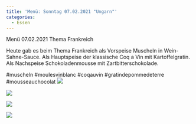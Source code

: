 ```yaml
---
title: 'Menü: Sonntag 07.02.2021 "Ungarn"'
categories:
  - Essen
---
```


Menü 07.02.2021 Thema Frankreich

Heute gab es beim Thema Frankreich als Vorspeise Muscheln in Wein-Sahne-Sauce.
Als Hauptspeise der klassische Coq a Vin mit Kartoffelgratin.
Als Nachspeise Schokoladenmousse mit Zartbitterschokolade.

#muscheln #moulesvinblanc #coqauvin #gratindepommedeterre 
#mousseauchocolat
![](..\..\.\assets\2021-02-07-sonntag-frankreich\1.jpg)

![](..\..\.\assets\2021-02-07-sonntag-frankreich\2.jpg)

![](..\..\.\assets\2021-02-07-sonntag-frankreich\3.jpg)

![](..\..\.\assets\2021-02-07-sonntag-frankreich\4.jpg)


